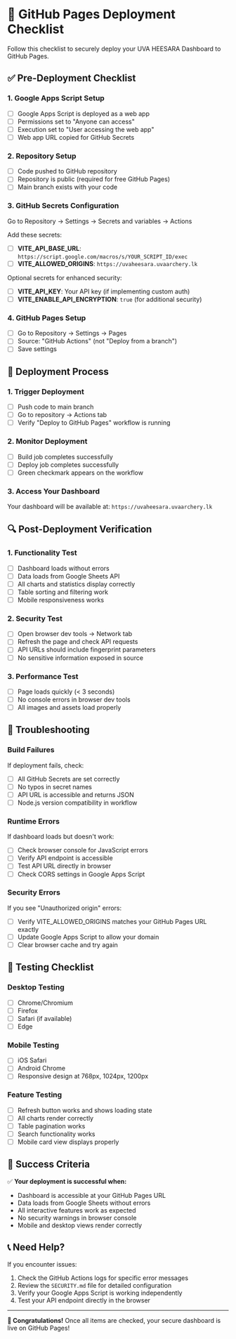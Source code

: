 # 🚀 GitHub Pages Deployment Checklist

Follow this checklist to securely deploy your UVA HEESARA Dashboard to GitHub Pages.

## ✅ Pre-Deployment Checklist

### 1. Google Apps Script Setup
- [ ] Google Apps Script is deployed as a web app
- [ ] Permissions set to "Anyone can access" 
- [ ] Execution set to "User accessing the web app"
- [ ] Web app URL copied for GitHub Secrets

### 2. Repository Setup  
- [ ] Code pushed to GitHub repository
- [ ] Repository is public (required for free GitHub Pages)
- [ ] Main branch exists with your code

### 3. GitHub Secrets Configuration
Go to Repository → Settings → Secrets and variables → Actions

Add these secrets:
- [ ] **VITE_API_BASE_URL**: `https://script.google.com/macros/s/YOUR_SCRIPT_ID/exec`
- [ ] **VITE_ALLOWED_ORIGINS**: `https://uvaheesara.uvaarchery.lk`

Optional secrets for enhanced security:
- [ ] **VITE_API_KEY**: Your API key (if implementing custom auth)
- [ ] **VITE_ENABLE_API_ENCRYPTION**: `true` (for additional security)

### 4. GitHub Pages Setup
- [ ] Go to Repository → Settings → Pages
- [ ] Source: "GitHub Actions" (not "Deploy from a branch")
- [ ] Save settings

## 🚀 Deployment Process

### 1. Trigger Deployment
- [ ] Push code to main branch
- [ ] Go to repository → Actions tab
- [ ] Verify "Deploy to GitHub Pages" workflow is running

### 2. Monitor Deployment
- [ ] Build job completes successfully  
- [ ] Deploy job completes successfully
- [ ] Green checkmark appears on the workflow

### 3. Access Your Dashboard
Your dashboard will be available at: `https://uvaheesara.uvaarchery.lk`

## 🔍 Post-Deployment Verification

### 1. Functionality Test
- [ ] Dashboard loads without errors
- [ ] Data loads from Google Sheets API
- [ ] All charts and statistics display correctly
- [ ] Table sorting and filtering work
- [ ] Mobile responsiveness works

### 2. Security Test
- [ ] Open browser dev tools → Network tab
- [ ] Refresh the page and check API requests
- [ ] API URLs should include fingerprint parameters
- [ ] No sensitive information exposed in source

### 3. Performance Test  
- [ ] Page loads quickly (< 3 seconds)
- [ ] No console errors in browser dev tools
- [ ] All images and assets load properly

## 🔧 Troubleshooting

### Build Failures
If deployment fails, check:
- [ ] All GitHub Secrets are set correctly
- [ ] No typos in secret names
- [ ] API URL is accessible and returns JSON
- [ ] Node.js version compatibility in workflow

### Runtime Errors
If dashboard loads but doesn't work:
- [ ] Check browser console for JavaScript errors
- [ ] Verify API endpoint is accessible
- [ ] Test API URL directly in browser
- [ ] Check CORS settings in Google Apps Script

### Security Errors
If you see "Unauthorized origin" errors:
- [ ] Verify VITE_ALLOWED_ORIGINS matches your GitHub Pages URL exactly
- [ ] Update Google Apps Script to allow your domain
- [ ] Clear browser cache and try again

## 📱 Testing Checklist

### Desktop Testing
- [ ] Chrome/Chromium
- [ ] Firefox  
- [ ] Safari (if available)
- [ ] Edge

### Mobile Testing
- [ ] iOS Safari
- [ ] Android Chrome
- [ ] Responsive design at 768px, 1024px, 1200px

### Feature Testing
- [ ] Refresh button works and shows loading state
- [ ] All charts render correctly
- [ ] Table pagination works
- [ ] Search functionality works
- [ ] Mobile card view displays properly

## 🎯 Success Criteria

✅ **Your deployment is successful when:**
- Dashboard is accessible at your GitHub Pages URL
- Data loads from Google Sheets without errors
- All interactive features work as expected
- No security warnings in browser console
- Mobile and desktop views render correctly

## 📞 Need Help?

If you encounter issues:
1. Check the GitHub Actions logs for specific error messages
2. Review the `SECURITY.md` file for detailed configuration
3. Verify your Google Apps Script is working independently
4. Test your API endpoint directly in the browser

---

**🎉 Congratulations!** Once all items are checked, your secure dashboard is live on GitHub Pages!
